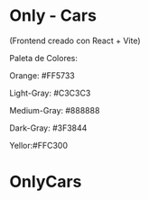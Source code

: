 # Only - Cars

(Frontend creado con React + Vite)

Paleta de Colores:

Orange: #FF5733

Light-Gray: #C3C3C3

Medium-Gray: #888888

Dark-Gray: #3F3844

Yellor:#FFC300
# OnlyCars
